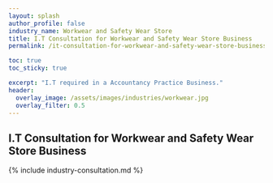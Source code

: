 ```yaml
---
layout: splash 
author_profile: false 
industry_name: Workwear and Safety Wear Store
title: I.T Consultation for Workwear and Safety Wear Store Business
permalink: /it-consultation-for-workwear-and-safety-wear-store-business

toc: true
toc_sticky: true

excerpt: "I.T required in a Accountancy Practice Business."
header:
  overlay_image: /assets/images/industries/workwear.jpg
  overlay_filter: 0.5 
---
```


## I.T Consultation for Workwear and Safety Wear Store Business

{% include industry-consultation.md %}
